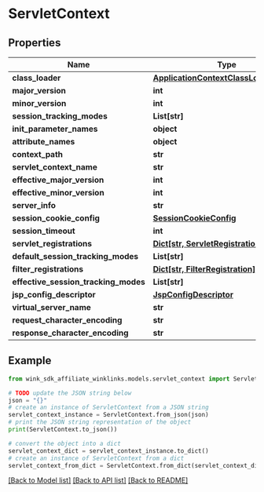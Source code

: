 # ServletContext


## Properties

Name | Type | Description | Notes
------------ | ------------- | ------------- | -------------
**class_loader** | [**ApplicationContextClassLoaderParent**](ApplicationContextClassLoaderParent.md) |  | [optional] 
**major_version** | **int** |  | [optional] 
**minor_version** | **int** |  | [optional] 
**session_tracking_modes** | **List[str]** |  | [optional] 
**init_parameter_names** | **object** |  | [optional] 
**attribute_names** | **object** |  | [optional] 
**context_path** | **str** |  | [optional] 
**servlet_context_name** | **str** |  | [optional] 
**effective_major_version** | **int** |  | [optional] 
**effective_minor_version** | **int** |  | [optional] 
**server_info** | **str** |  | [optional] 
**session_cookie_config** | [**SessionCookieConfig**](SessionCookieConfig.md) |  | [optional] 
**session_timeout** | **int** |  | [optional] 
**servlet_registrations** | [**Dict[str, ServletRegistration]**](ServletRegistration.md) |  | [optional] 
**default_session_tracking_modes** | **List[str]** |  | [optional] 
**filter_registrations** | [**Dict[str, FilterRegistration]**](FilterRegistration.md) |  | [optional] 
**effective_session_tracking_modes** | **List[str]** |  | [optional] 
**jsp_config_descriptor** | [**JspConfigDescriptor**](JspConfigDescriptor.md) |  | [optional] 
**virtual_server_name** | **str** |  | [optional] 
**request_character_encoding** | **str** |  | [optional] 
**response_character_encoding** | **str** |  | [optional] 

## Example

```python
from wink_sdk_affiliate_winklinks.models.servlet_context import ServletContext

# TODO update the JSON string below
json = "{}"
# create an instance of ServletContext from a JSON string
servlet_context_instance = ServletContext.from_json(json)
# print the JSON string representation of the object
print(ServletContext.to_json())

# convert the object into a dict
servlet_context_dict = servlet_context_instance.to_dict()
# create an instance of ServletContext from a dict
servlet_context_from_dict = ServletContext.from_dict(servlet_context_dict)
```
[[Back to Model list]](../README.md#documentation-for-models) [[Back to API list]](../README.md#documentation-for-api-endpoints) [[Back to README]](../README.md)



